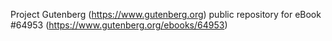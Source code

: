 Project Gutenberg (https://www.gutenberg.org) public repository for eBook #64953 (https://www.gutenberg.org/ebooks/64953)
